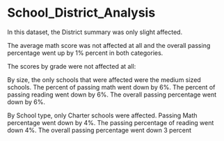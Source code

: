 # School_District_Analysis
In this dataset, the District summary was only slight affected.

The average math score was not affected at all and the overall passing percentage went up by 1% percent in both categories.

The scores by grade were not affected at all:

By size, the only schools that were affected were the medium sized schools. The percent of passing math went down by 6%. The percent of passing reading went down by 6%. The overall passing percentage went down by 6%.

By School type, only Charter schools were affected. Passing Math percentage went down by 4%. The passing percentage of reading went down 4%. The overall passing percentage went down 3 percent
  


